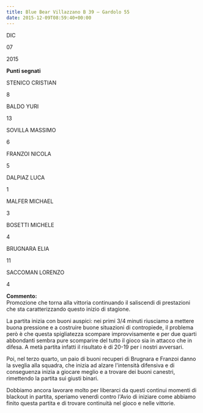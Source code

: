 ```yaml
---
title: Blue Bear Villazzano B 39 – Gardolo 55
date: 2015-12-09T08:59:40+00:00
---
```

DIC

07

2015

**Punti segnati**

STENICO CRISTIAN

8

BALDO YURI

13

SOVILLA MASSIMO

6

FRANZOI NICOLA

5

DALPIAZ LUCA

1

MALFER MICHAEL

3

BOSETTI MICHELE

4

BRUGNARA ELIA

11

SACCOMAN LORENZO

4

**Commento:**  
Promozione che torna alla vittoria continuando il saliscendi di prestazioni che sta caratterizzando questo inizio di stagione.

La partita inizia con buoni auspici: nei primi 3/4 minuti riusciamo a mettere buona pressione e a costruire buone situazioni di contropiede, il problema però è che questa spigliatezza scompare improvvisamente e per due quarti abbondanti sembra pure scomparire del tutto il gioco sia in attacco che in difesa. A metà partita infatti il risultato è di 20-19 per i nostri avversari.

Poi, nel terzo quarto, un paio di buoni recuperi di Brugnara e Franzoi danno la sveglia alla squadra, che inizia ad alzare l'intensità difensiva e di conseguenza inizia a giocare meglio e a trovare dei buoni canestri, rimettendo la partita sui giusti binari.

Dobbiamo ancora lavorare molto per liberarci da questi continui momenti di blackout in partita, speriamo venerdì contro l'Avio di iniziare come abbiamo finito questa partita e di trovare continuità nel gioco e nelle vittorie.